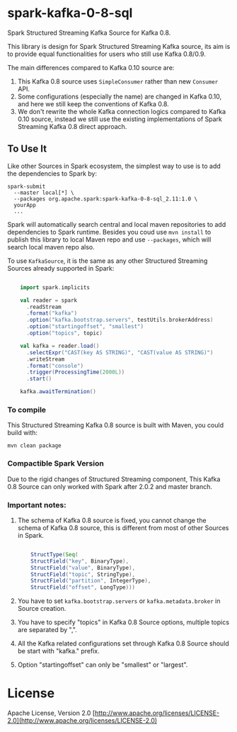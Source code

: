# spark-kafka-0-8-sql

Spark Structured Streaming Kafka Source for Kafka 0.8.

This library is design for Spark Structured Streaming Kafka source, its aim is to provide equal functionalities for users who still use Kafka 0.8/0.9.

The main differences compared to Kafka 0.10 source are:

1. This Kafka 0.8 source uses `SimpleConsumer` rather than new `Consumer` API.
2. Some configurations (especially the name) are changed in Kafka 0.10, and here we still keep the conventions of Kafka 0.8.
3. We don't rewrite the whole Kafka connection logics compared to Kafka 0.10 source, instead we still use the existing implementations of Spark Streaming Kafka 0.8 direct approach.

## To Use It

Like other Sources in Spark ecosystem, the simplest way to use is to add the dependencies to Spark by:

```
spark-submit
  --master local[*] \
  --packages org.apache.spark:spark-kafka-0-8-sql_2.11:1.0 \
  yourApp
  ...
```

Spark will automatically search central and local maven repositories to add dependencies to Spark runtime. Besides you coud use `mvn install` to publish this library to local Maven repo and use `--packages`, which will search local maven repo also.

To use `KafkaSource`, it is the same as any other Structured Streaming Sources already supported in Spark:

```scala

    import spark.implicits

    val reader = spark
      .readStream
      .format("kafka")
      .option("kafka.bootstrap.servers", testUtils.brokerAddress)
      .option("startingoffset", "smallest")
      .option("topics", topic)

    val kafka = reader.load()
      .selectExpr("CAST(key AS STRING)", "CAST(value AS STRING)")
      .writeStream
      .format("console")
      .trigger(ProcessingTime(2000L))
      .start()

    kafka.awaitTermination()

```

### To compile

This Structured Streaming Kafka 0.8 source is built with Maven, you could build with:

```
mvn clean package
```

### Compactible Spark Version

Due to the rigid changes of Structured Streaming component, This Kafka 0.8 Source can only worked with Spark after 2.0.2 and master branch.

### Important notes:

1. The schema of Kafka 0.8 source is fixed, you cannot change the schema of Kafka 0.8 source, this is different from most of other Sources in Spark.

    ```scala

        StructType(Seq(
        StructField("key", BinaryType),
        StructField("value", BinaryType),
        StructField("topic", StringType),
        StructField("partition", IntegerType),
        StructField("offset", LongType)))

    ```
2. You have to set `kafka.bootstrap.servers` or `kafka.metadata.broker` in Source creation.
3. You have to specify "topics" in Kafka 0.8 Source options, multiple topics are separated by ",".
4. All the Kafka related configurations set through Kafka 0.8 Source should be start with "kafka." prefix.
5. Option "startingoffset" can only be "smallest" or "largest".

# License

Apache License, Version 2.0 [http://www.apache.org/licenses/LICENSE-2.0](http://www.apache.org/licenses/LICENSE-2.0)
